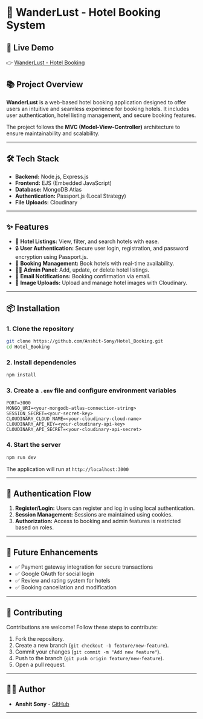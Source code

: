 # 🌴 WanderLust - Hotel Booking System

## 🚀 Live Demo
👉 [WanderLust - Hotel Booking](https://hotel-booking-4azv.onrender.com/)

## 📚 Project Overview
**WanderLust** is a web-based hotel booking application designed to offer users an intuitive and seamless experience for booking hotels. It includes user authentication, hotel listing management, and secure booking features.

The project follows the **MVC (Model-View-Controller)** architecture to ensure maintainability and scalability.

---

## 🛠️ Tech Stack
- **Backend:** Node.js, Express.js
- **Frontend:** EJS (Embedded JavaScript)
- **Database:** MongoDB Atlas
- **Authentication:** Passport.js (Local Strategy)
- **File Uploads:** Cloudinary

---

## ✨ Features
- 🏨 **Hotel Listings:** View, filter, and search hotels with ease.
- 🔒 **User Authentication:** Secure user login, registration, and password encryption using Passport.js.
- 📅 **Booking Management:** Book hotels with real-time availability.
- 🧑‍💻 **Admin Panel:** Add, update, or delete hotel listings.
- 📧 **Email Notifications:** Booking confirmation via email.
- 📸 **Image Uploads:** Upload and manage hotel images with Cloudinary.

---

## 📦 Installation

### 1. Clone the repository
```bash
git clone https://github.com/Anshit-Sony/Hotel_Booking.git
cd Hotel_Booking
```

### 2. Install dependencies
```bash
npm install
```

### 3. Create a `.env` file and configure environment variables
```
PORT=3000
MONGO_URI=<your-mongodb-atlas-connection-string>
SESSION_SECRET=<your-secret-key>
CLOUDINARY_CLOUD_NAME=<your-cloudinary-cloud-name>
CLOUDINARY_API_KEY=<your-cloudinary-api-key>
CLOUDINARY_API_SECRET=<your-cloudinary-api-secret>
```

### 4. Start the server
```bash
npm run dev
```

The application will run at `http://localhost:3000`

---

## 🔐 Authentication Flow
1. **Register/Login:** Users can register and log in using local authentication.
2. **Session Management:** Sessions are maintained using cookies.
3. **Authorization:** Access to booking and admin features is restricted based on roles.

---


## 🎯 Future Enhancements
- ✅ Payment gateway integration for secure transactions
- ✅ Google OAuth for social login
- ✅ Review and rating system for hotels
- ✅ Booking cancellation and modification

---

## 🤝 Contributing
Contributions are welcome! Follow these steps to contribute:
1. Fork the repository.
2. Create a new branch (`git checkout -b feature/new-feature`).
3. Commit your changes (`git commit -m "Add new feature"`).
4. Push to the branch (`git push origin feature/new-feature`).
5. Open a pull request.

---

## 🧑‍💻 Author
- **Anshit Sony** - [GitHub](https://github.com/Anshit-Sony)

---

